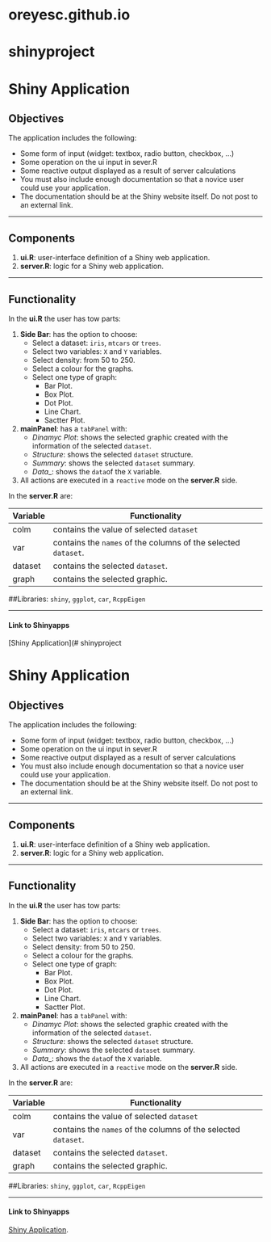 # oreyesc.github.io
# shinyproject

# Shiny Application

## Objectives 
The application includes the following:

- Some form of input (widget: textbox, radio button, checkbox, ...)
- Some operation on the ui input in sever.R
- Some reactive output displayed as a result of server calculations
- You must also include enough documentation so that a novice user could use your application.
- The documentation should be at the Shiny website itself. Do not post to an external link.

*****

## Components
1. **ui.R**: user-interface definition of a Shiny web application.
2. **server.R**: logic for a Shiny web application.

*****

## Functionality
In the **ui.R** the user has tow parts:

1. **Side Bar**: has the option to choose:
    - Select a dataset: `iris`, `mtcars` or `trees`.
    - Select two variables: `X` and `Y` variables.
    - Select density:  from 50 to 250.
    - Select a colour for the graphs.
    - Select one type of graph:
      * Bar Plot.
      * Box Plot.
      * Dot Plot.
      * Line Chart.
      * Sactter Plot.
2. **mainPanel**: has a `tabPanel` with:
   - _Dinamyc Plot_: shows the selected graphic created with the information of the selected `dataset`.
   - _Structure_: shows the selected `dataset` structure.
   - _Summary_: shows the selected `dataset` summary.
   - _Data__: shows the `data`of the `X` variable.
3. All actions are executed in a `reactive` mode on the **server.R** side.

In the **server.R** are:

|   Variable   | Functionality | 
| ------------ | ------------- | 
| colm         | contains the value of selected `dataset`  
| var          | contains the `names` of the columns of the selected `dataset`.  | 
| dataset      | contains the selected `dataset`.|
| graph        | contains the selected graphic.|

##Libraries:
`shiny`, `ggplot`, `car`, `RcppEigen`

*******

#### Link to Shinyapps

[Shiny Application](# shinyproject



# Shiny Application

## Objectives 
The application includes the following:

- Some form of input (widget: textbox, radio button, checkbox, ...)
- Some operation on the ui input in sever.R
- Some reactive output displayed as a result of server calculations
- You must also include enough documentation so that a novice user could use your application.
- The documentation should be at the Shiny website itself. Do not post to an external link.

*****

## Components
1. **ui.R**: user-interface definition of a Shiny web application.
2. **server.R**: logic for a Shiny web application.

*****

## Functionality
In the **ui.R** the user has tow parts:

1. **Side Bar**: has the option to choose:
    - Select a dataset: `iris`, `mtcars` or `trees`.
    - Select two variables: `X` and `Y` variables.
    - Select density:  from 50 to 250.
    - Select a colour for the graphs.
    - Select one type of graph:
      * Bar Plot.
      * Box Plot.
      * Dot Plot.
      * Line Chart.
      * Sactter Plot.
2. **mainPanel**: has a `tabPanel` with:
   - _Dinamyc Plot_: shows the selected graphic created with the information of the selected `dataset`.
   - _Structure_: shows the selected `dataset` structure.
   - _Summary_: shows the selected `dataset` summary.
   - _Data__: shows the `data`of the `X` variable.
3. All actions are executed in a `reactive` mode on the **server.R** side.

In the **server.R** are:

|   Variable   | Functionality | 
| ------------ | ------------- | 
| colm         | contains the value of selected `dataset`  
| var          | contains the `names` of the columns of the selected `dataset`.  | 
| dataset      | contains the selected `dataset`.|
| graph        | contains the selected graphic.|

##Libraries:
`shiny`, `ggplot`, `car`, `RcppEigen`

*******

#### Link to Shinyapps

[Shiny Application](https://oreyesc.shinyapps.io/Shiny_Project/).
